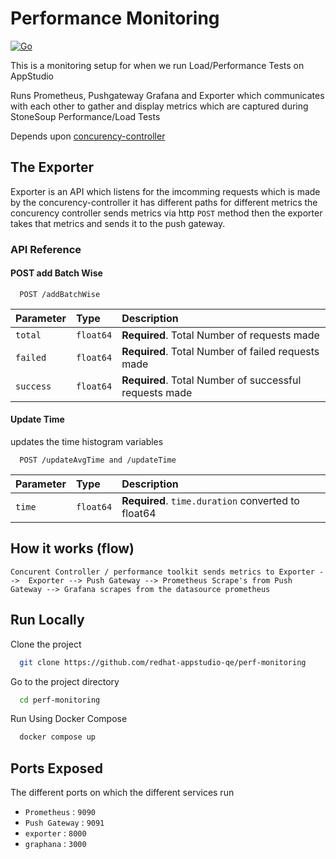 
# Performance Monitoring 

[![Go](https://github.com/redhat-appstudio-qe/concurency-controller/actions/workflows/go.yml/badge.svg?branch=main)](https://github.com/redhat-appstudio-qe/concurency-controller/actions/workflows/go.yml)

This is a monitoring setup for when we run Load/Performance Tests on AppStudio

Runs Prometheus, Pushgateway Grafana and Exporter which communicates with each other to gather and display metrics which are captured during StoneSoup Performance/Load Tests 

Depends upon [concurency-controller](https://github.com/redhat-appstudio-qe/concurency-controller)






## The Exporter

Exporter is an API which listens for the imcomming requests which is made by the concurency-controller 
it has different paths for different metrics the concurency controller sends metrics via http `POST` method then the exporter takes that metrics and sends it to the push gateway.

### API Reference

#### POST  add Batch Wise

```http
  POST /addBatchWise
```

| Parameter | Type     | Description                |
| :-------- | :------- | :------------------------- |
| `total` | `float64` | **Required**. Total Number of requests made |
| `failed` | `float64` | **Required**. Total Number of failed requests made |
| `success` | `float64` | **Required**. Total Number of successful requests made |

#### Update Time

updates the time histogram variables

```http
  POST /updateAvgTime and /updateTime
```

| Parameter | Type     | Description                       |
| :-------- | :------- | :-------------------------------- |
| `time`      | `float64` | **Required**. `time.duration` converted to float64 |








## How it works (flow)

``` Concurent Controller / performance toolkit sends metrics to Exporter -->  Exporter --> Push Gateway --> Prometheus Scrape's from Push Gateway --> Grafana scrapes from the datasource prometheus ```


## Run Locally

Clone the project

```bash
  git clone https://github.com/redhat-appstudio-qe/perf-monitoring
```

Go to the project directory

```bash
  cd perf-monitoring
```

Run Using Docker Compose

```bash
  docker compose up
```

## Ports Exposed

The different ports on which the different services run 

- `Prometheus` : `9090`
- `Push Gateway` : `9091`
-  `exporter` : `8000`
- `graphana` : `3000`

